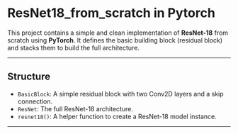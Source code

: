 # ResNet18_from_scratch in Pytorch

This project contains a simple and clean implementation of **ResNet-18** from scratch using **PyTorch**. It defines the basic building block (residual block) and stacks them to build the full architecture.

---

## Structure

- `BasicBlock`: A simple residual block with two Conv2D layers and a skip connection.
- `ResNet`: The full ResNet-18 architecture.
- `resnet18()`: A helper function to create a ResNet-18 model instance.

---


